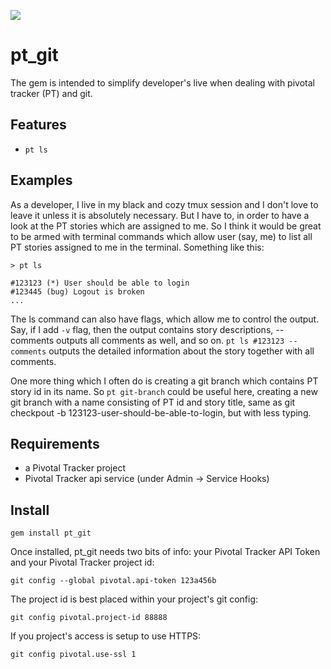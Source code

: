 [![](https://api.tddium.com/isarr/pt_git/badges/19979.png?badge_token=5a8b673c3b3db21c65e8fc9a8ef4c00d51d40f4b)](https://api.tddium.com/isarr/pt_git/suites/19979)

pt_git
========


The gem is intended to simplify developer's live when dealing with pivotal tracker (PT) and git.

Features
--------

* `pt ls`

Examples
--------

As a developer, I live in my black and cozy tmux session and I don't love to leave it unless it is absolutely necessary.
But I have to, in order to have a look at the PT stories which are assigned to me.
So I think it would be great to be armed with terminal commands which allow user (say, me) to list all PT stories assigned to me in the terminal. Something like this:

```
> pt ls

#123123 (*) User should be able to login
#123445 (bug) Logout is broken
...

```


The ls command can also have flags, which allow me to control the output.
Say, if I add `-v` flag, then the output contains story descriptions, --comments outputs all comments as well, and so on.
`pt ls #123123 --comments` outputs the detailed information about the story together with all comments.

One more thing which I often do is creating a git branch which contains PT story id in its name.
So `pt git-branch` could be useful here, creating a new git branch with a name consisting of PT id and story title, same as git checkpout -b 123123-user-should-be-able-to-login, but with less typing.

Requirements
------------

* a Pivotal Tracker project
* Pivotal Tracker api service (under Admin -> Service Hooks)

Install
-------

``gem install pt_git``

Once installed, pt_git needs two bits of info: your Pivotal Tracker API Token and your Pivotal Tracker project id:

``git config --global pivotal.api-token 123a456b``

The project id is best placed within your project's git config:

``git config pivotal.project-id 88888``

If you project's access is setup to use HTTPS:

``git config pivotal.use-ssl 1``
